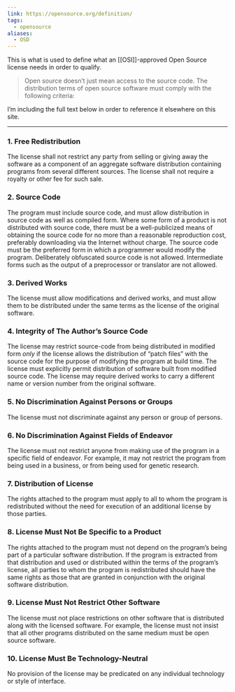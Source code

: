 ```yaml
---
link: https://opensource.org/definition/
tags:
  - opensource
aliases:
  - OSD
---
```

This is what is used to define what an [[OSI]]-approved Open Source license needs in order to qualify. 

> Open source doesn’t just mean access to the source code. The distribution terms of open source software must comply with the following criteria:

I’m including the full text below in order to reference it elsewhere on this site. 

---

### 1. Free Redistribution

The license shall not restrict any party from selling or giving away the software as a component of an aggregate software distribution containing programs from several different sources. The license shall not require a royalty or other fee for such sale.

### 2. Source Code

The program must include source code, and must allow distribution in source code as well as compiled form. Where some form of a product is not distributed with source code, there must be a well-publicized means of obtaining the source code for no more than a reasonable reproduction cost, preferably downloading via the Internet without charge. The source code must be the preferred form in which a programmer would modify the program. Deliberately obfuscated source code is not allowed. Intermediate forms such as the output of a preprocessor or translator are not allowed.

### 3. Derived Works

The license must allow modifications and derived works, and must allow them to be distributed under the same terms as the license of the original software.

### 4. Integrity of The Author’s Source Code

The license may restrict source-code from being distributed in modified form _only_ if the license allows the distribution of “patch files” with the source code for the purpose of modifying the program at build time. The license must explicitly permit distribution of software built from modified source code. The license may require derived works to carry a different name or version number from the original software.

### 5. No Discrimination Against Persons or Groups

The license must not discriminate against any person or group of persons.

### 6. No Discrimination Against Fields of Endeavor

The license must not restrict anyone from making use of the program in a specific field of endeavor. For example, it may not restrict the program from being used in a business, or from being used for genetic research.

### 7. Distribution of License

The rights attached to the program must apply to all to whom the program is redistributed without the need for execution of an additional license by those parties.

### 8. License Must Not Be Specific to a Product

The rights attached to the program must not depend on the program’s being part of a particular software distribution. If the program is extracted from that distribution and used or distributed within the terms of the program’s license, all parties to whom the program is redistributed should have the same rights as those that are granted in conjunction with the original software distribution.

### 9. License Must Not Restrict Other Software

The license must not place restrictions on other software that is distributed along with the licensed software. For example, the license must not insist that all other programs distributed on the same medium must be open source software.

### 10. License Must Be Technology-Neutral

No provision of the license may be predicated on any individual technology or style of interface.